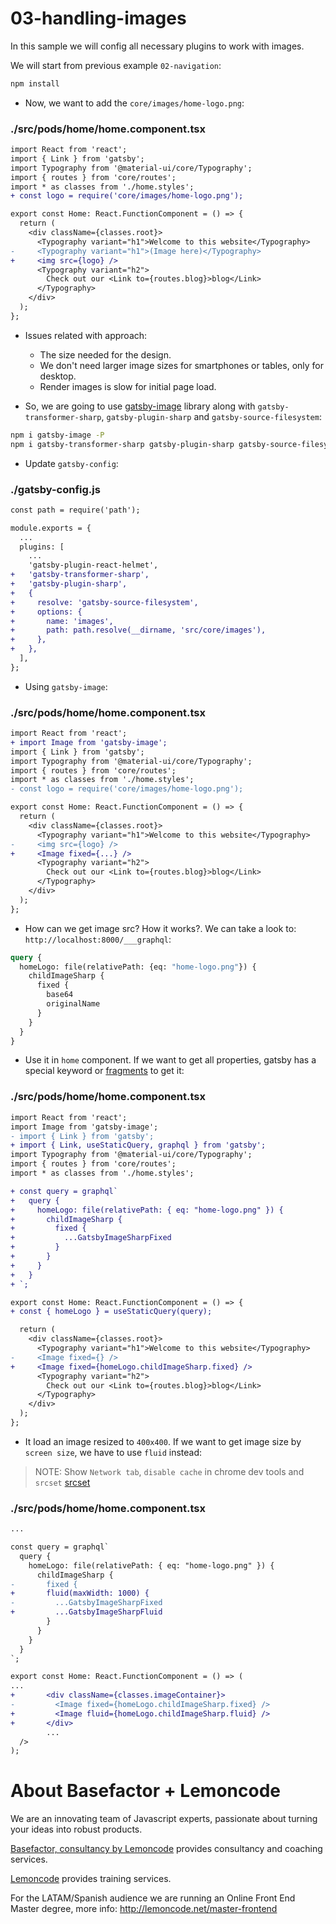 # 03-handling-images

In this sample we will config all necessary plugins to work with images.

We will start from previous example `02-navigation`:

```bash
npm install
```

- Now, we want to add the `core/images/home-logo.png`:

### ./src/pods/home/home.component.tsx

```diff
import React from 'react';
import { Link } from 'gatsby';
import Typography from '@material-ui/core/Typography';
import { routes } from 'core/routes';
import * as classes from './home.styles';
+ const logo = require('core/images/home-logo.png');

export const Home: React.FunctionComponent = () => {
  return (
    <div className={classes.root}>
      <Typography variant="h1">Welcome to this website</Typography>
-     <Typography variant="h1">(Image here)</Typography>
+     <img src={logo} />
      <Typography variant="h2">
        Check out our <Link to={routes.blog}>blog</Link>
      </Typography>
    </div>
  );
};

```

- Issues related with approach:
    - The size needed for the design.
    - We don't need larger image sizes for smartphones or tables, only for desktop.
    - Render images is slow for initial page load.

- So, we are going to use [gatsby-image](https://github.com/gatsbyjs/gatsby/tree/master/packages/gatsby-image) library along with `gatsby-transformer-sharp`, `gatsby-plugin-sharp` and `gatsby-source-filesystem`:

```bash
npm i gatsby-image -P
npm i gatsby-transformer-sharp gatsby-plugin-sharp gatsby-source-filesystem -D
```

- Update `gatsby-config`:

### ./gatsby-config.js

```diff
const path = require('path');

module.exports = {
  ...
  plugins: [
    ...
    'gatsby-plugin-react-helmet',
+   'gatsby-transformer-sharp',
+   'gatsby-plugin-sharp',
+   {
+     resolve: 'gatsby-source-filesystem',
+     options: {
+       name: 'images',
+       path: path.resolve(__dirname, 'src/core/images'),
+     },
+   },
  ],
};

```

- Using `gatsby-image`:

### ./src/pods/home/home.component.tsx

```diff
import React from 'react';
+ import Image from 'gatsby-image';
import { Link } from 'gatsby';
import Typography from '@material-ui/core/Typography';
import { routes } from 'core/routes';
import * as classes from './home.styles';
- const logo = require('core/images/home-logo.png');

export const Home: React.FunctionComponent = () => {
  return (
    <div className={classes.root}>
      <Typography variant="h1">Welcome to this website</Typography>
-     <img src={logo} />
+     <Image fixed={...} />
      <Typography variant="h2">
        Check out our <Link to={routes.blog}>blog</Link>
      </Typography>
    </div>
  );
};

```

- How can we get image src? How it works?. We can take a look to: `http://localhost:8000/___graphql`:

```graphql
query {
  homeLogo: file(relativePath: {eq: "home-logo.png"}) {
    childImageSharp {
      fixed {
        base64
        originalName
      }
    }
  }
}

```

- Use it in `home` component. If we want to get all properties, gatsby has a special keyword or [fragments](https://github.com/gatsbyjs/gatsby/tree/master/packages/gatsby-image#fragments) to get it:

### ./src/pods/home/home.component.tsx

```diff
import React from 'react';
import Image from 'gatsby-image';
- import { Link } from 'gatsby';
+ import { Link, useStaticQuery, graphql } from 'gatsby';
import Typography from '@material-ui/core/Typography';
import { routes } from 'core/routes';
import * as classes from './home.styles';

+ const query = graphql`
+   query {
+     homeLogo: file(relativePath: { eq: "home-logo.png" }) {
+       childImageSharp {
+         fixed {
+           ...GatsbyImageSharpFixed
+         }
+       }
+     }
+   }
+ `;

export const Home: React.FunctionComponent = () => {
+ const { homeLogo } = useStaticQuery(query);

  return (
    <div className={classes.root}>
      <Typography variant="h1">Welcome to this website</Typography>
-     <Image fixed={} />
+     <Image fixed={homeLogo.childImageSharp.fixed} />
      <Typography variant="h2">
        Check out our <Link to={routes.blog}>blog</Link>
      </Typography>
    </div>
  );
};

```

- It load an image resized to `400x400`. If we want to get image size by `screen size`, we have to use `fluid` instead:

> NOTE: Show `Network tab`, `disable cache` in chrome dev tools and `srcset`
> [srcset](https://developer.mozilla.org/en-US/docs/Learn/HTML/Multimedia_and_embedding/Responsive_images)

### ./src/pods/home/home.component.tsx

```diff
...

const query = graphql`
  query {
    homeLogo: file(relativePath: { eq: "home-logo.png" }) {
      childImageSharp {
-       fixed {
+       fluid(maxWidth: 1000) {
-         ...GatsbyImageSharpFixed
+         ...GatsbyImageSharpFluid
        }
      }
    }
  }
`;

export const Home: React.FunctionComponent = () => (
...
+       <div className={classes.imageContainer}>
-         <Image fixed={homeLogo.childImageSharp.fixed} />
+         <Image fluid={homeLogo.childImageSharp.fluid} />
+       </div>
        ...
  />
);

```

# About Basefactor + Lemoncode

We are an innovating team of Javascript experts, passionate about turning your ideas into robust products.

[Basefactor, consultancy by Lemoncode](http://www.basefactor.com) provides consultancy and coaching services.

[Lemoncode](http://lemoncode.net/services/en/#en-home) provides training services.

For the LATAM/Spanish audience we are running an Online Front End Master degree, more info: http://lemoncode.net/master-frontend
